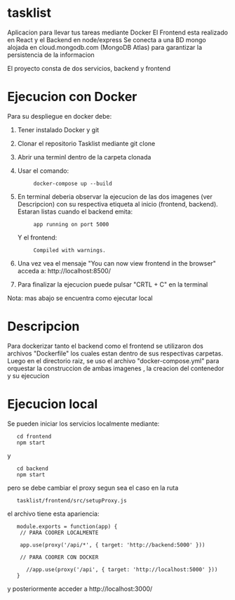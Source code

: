 
# tasklist
  Aplicacion para llevar tus tareas mediante Docker
  El Frontend esta realizado en React y el Backend en node/express
  Se conecta a una BD mongo alojada en cloud.mongodb.com (MongoDB Atlas)
  para garantizar la persistencia de la informacion

El proyecto consta de dos servicios, backend y frontend

# Ejecucion con Docker
Para su despliegue en docker debe:
  1) Tener instalado Docker y git
  2) Clonar el repositorio Tasklist mediante git clone
  3) Abrir una terminl dentro de la carpeta clonada
  5) Usar el comando:
  
              docker-compose up --build 
      
  5) En terminal deberia observar la ejecucion de las dos imagenes (ver Descripcion)
     con su respectiva etiqueta al inicio (frontend, backend).
     Estaran listas cuando el backend emita: 
     
              app running on port 5000
              
     Y el frontend:
     
              Compiled with warnings.
              
  6) Una vez  vea el mensaje "You can now view frontend in the browser"
    acceda a: http://localhost:8500/
  7) Para finalizar la ejecucion puede pulsar "CRTL + C" en la terminal
  
Nota: mas abajo se encuentra como ejecutar local


# Descripcion

  Para dockerizar tanto el backend como el frontend se utilizaron dos archivos "Dockerfile"
  los cuales estan dentro de sus respectivas carpetas. Luego en el directorio raiz, se uso el 
  archivo "docker-compose.yml" para orquestar la construccion de ambas imagenes , la creacion
  del contenedor y su ejecucion

# Ejecucion local

Se pueden iniciar los servicios localmente mediante:

       cd frontend
       npm start

y

       cd backend
       npm start

pero se debe cambiar el proxy segun sea el caso en la ruta

       tasklist/frontend/src/setupProxy.js
     
el archivo tiene esta apariencia:
  
       module.exports = function(app) {
        // PARA COORER LOCALMENTE

        app.use(proxy('/api/*', { target: 'http://backend:5000' }))

        // PARA COORER CON DOCKER

          //app.use(proxy('/api', { target: 'http://localhost:5000' }))
       }

y posteriormente acceder a http://localhost:3000/
